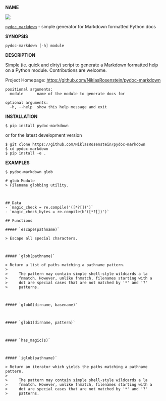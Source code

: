__NAME__

<a href="https://gitter.im/NiklasRosenstein/pydoc-markdown">
  <img src="https://badges.gitter.im/Join%20Chat.svg"></img>
</a>

[`pydoc_markdown`](https://pypi.python.org/pypi/pydoc-markdown) - simple generator for Markdown formatted Python docs

__SYNOPSIS__

    pydoc-markdown [-h] module

__DESCRIPTION__

Simple (ie. quick and dirty) script to generate a Markdown
formatted help on a Python module. Contributions are welcome.

Project Homepage:  https://github.com/NiklasRosenstein/pydoc-markdown

```
positional arguments:
  module      name of the module to generate docs for

optional arguments:
  -h, --help  show this help message and exit
```

__INSTALLATION__

    $ pip install pydoc-markdown

or for the latest development version

    $ git clone https://github.com/NiklasRosenstein/pydoc-markdown
    $ cd pydoc-markdown
    $ pip install -e .

__EXAMPLES__

    $ pydoc-markdown glob

    # glob Module
    > Filename globbing utility.



    ## Data
    - `magic_check = re.compile('([*?[])')`
    - `magic_check_bytes = re.compile(b'([*?[])')`

    ## Functions

    ##### `escape(pathname)`

    > Escape all special characters.



    ##### `glob(pathname)`

    > Return a list of paths matching a pathname pattern.
    >
    >     The pattern may contain simple shell-style wildcards a la
    >     fnmatch. However, unlike fnmatch, filenames starting with a
    >     dot are special cases that are not matched by '*' and '?'
    >     patterns.



    ##### `glob0(dirname, basename)`



    ##### `glob1(dirname, pattern)`



    ##### `has_magic(s)`



    ##### `iglob(pathname)`

    > Return an iterator which yields the paths matching a pathname pattern.
    >
    >     The pattern may contain simple shell-style wildcards a la
    >     fnmatch. However, unlike fnmatch, filenames starting with a
    >     dot are special cases that are not matched by '*' and '?'
    >     patterns.
